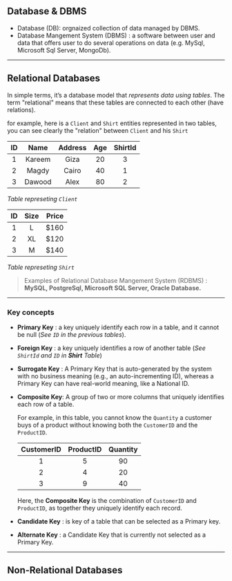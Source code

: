 ## Database & DBMS
- Database (DB): orgnaized collection of data managed by DBMS.
- Database Mangement System (DBMS) : a software between user and data that offers user to do several operations on data (e.g. MySql, Microsoft Sql Server, MongoDb).
---
## Relational Databases
In simple terms, it’s a database model that *represents data using tables*. The term "relational" means that these tables are connected to each other (have relations).

for example, here is a ```Client``` and ```Shirt``` entities represented in two tables, you can see clearly the "relation" between ```Client``` and his ```Shirt```

|  ID |  Name  | Address | Age | ShirtId |
| :-: | :----: | :-----: | :-: | :------: |
|  1  | Kareem |   Giza  |  20 |     3    |
|  2  |  Magdy |  Cairo  |  40 |     1    |
|  3  | Dawood |   Alex  |  80 |     2    |

*Table represeting ```Client```*

|  ID | Size | Price |
| :-: | :--: | ----: |
|  1  |   L  | \$160 |
|  2  |  XL  | \$120 |
|  3  |   M  | \$140 |

*Table represeting ```Shirt```*

> Examples of Relational Database Mangement System (RDBMS) : **MySQL, PostgreSql, Microsoft SQL Server, Oracle Database.**
---
### Key concepts 
- **Primary Key** : a key uniquely identify each row in a table, and it cannot be null (*See ```ID``` in the previous tables*).

- **Foreign Key** : a key uniquely identifies a row of another table (*See ```ShirtId``` and ```ID``` in **Shirt** Table*)

- **Surrogate Key** : A Primary Key that is auto-generated by the system with no business meaning (e.g., an auto-incrementing ID), whereas a Primary Key can have real-world meaning, like a National ID.

- **Composite Key**: A group of two or more columns that uniquely identifies each row of a table.

  For example, in this table, you cannot know the `Quantity` a customer buys of a product without knowing both the `CustomerID` and the `ProductID`.

  | **CustomerID** | **ProductID** | **Quantity** |
  |:--------------:|:-------------:|:------------:|
  |       1       |       5       |      90      |
  |       2       |       4       |      20      |
  |       3       |       9       |      40      |

  Here, the **Composite Key** is the combination of `CustomerID` and `ProductID`, as together they uniquely identify each record.


- **Candidate Key** : is key of a table that can be selected as a Primary key.
- **Alternate Key** : a Candidate Key that is currently not selected as a Primary Key.

---
## Non-Relational Databases



